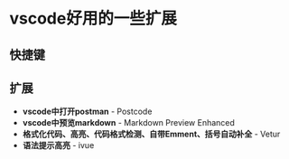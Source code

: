 # vscode好用的一些扩展

## 快捷键


## 扩展
- **vscode中打开postman** - Postcode
- **vscode中预览markdown** - Markdown Preview Enhanced
- **格式化代码、高亮、代码格式检测、自带Emment、括号自动补全**  - Vetur
- **语法提示高亮**  - ivue
   